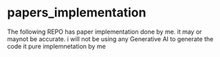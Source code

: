 # papers_implementation

The following REPO has paper implementation done by me. it may or maynot be accurate.
i will not be using any Generative AI to generate the code it pure implemnetation by me
